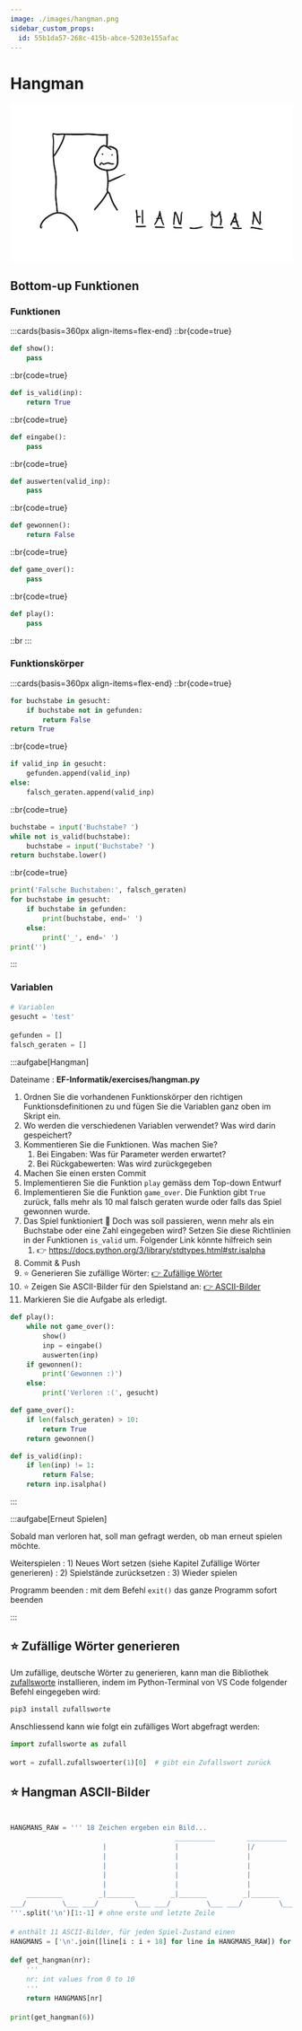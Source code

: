 ```yaml
---
image: ./images/hangman.png
sidebar_custom_props:
  id: 55b1da57-268c-415b-abce-5203e155afac
---
```

# Hangman

![](images/hangman.png)


## Bottom-up Funktionen

### Funktionen

:::cards{basis=360px align-items=flex-end}
::br{code=true}
```py
def show():
    pass
```
::br{code=true}
```py
def is_valid(inp):
    return True
```
::br{code=true}
```py
def eingabe():
    pass
```
::br{code=true}
```py
def auswerten(valid_inp):
    pass
```
::br{code=true}
```py
def gewonnen():
    return False
```
::br{code=true}
```py
def game_over():
    pass
```
::br{code=true}
```py
def play():
    pass
```
::br
:::

### Funktionskörper
:::cards{basis=360px align-items=flex-end}
::br{code=true}
```py
for buchstabe in gesucht:
    if buchstabe not in gefunden:
        return False
return True
```
::br{code=true}
```py
if valid_inp in gesucht:
    gefunden.append(valid_inp)
else:
    falsch_geraten.append(valid_inp)
```
::br{code=true}
```py
buchstabe = input('Buchstabe? ')
while not is_valid(buchstabe):
    buchstabe = input('Buchstabe? ')
return buchstabe.lower()
```
::br{code=true}
```py
print('Falsche Buchstaben:', falsch_geraten)
for buchstabe in gesucht:
    if buchstabe in gefunden:
        print(buchstabe, end=' ')
    else:
        print('_', end=' ')
print('')
```
:::

### Variablen

```py
# Variablen
gesucht = 'test'

gefunden = []
falsch_geraten = []
```

:::aufgabe[Hangman]
<Answer type="state" webKey="d4a9b21d-e021-4b0c-8a49-29f4b0343037" />

Dateiname
: __EF-Informatik/exercises/hangman.py__

1. Ordnen Sie die vorhandenen Funktionskörper den richtigen Funktionsdefinitionen zu und fügen Sie die Variablen ganz oben im Skript ein.
2. Wo werden die verschiedenen Variablen verwendet? Was wird darin gespeichert?
3. Kommentieren Sie die Funktionen. Was machen Sie?
   1. Bei Eingaben: Was für Parameter werden erwartet?
   2. Bei Rückgabewerten: Was wird zurückgegeben
4. Machen Sie einen ersten Commit
5. Implementieren Sie die Funktion `play` gemäss dem Top-down Entwurf
6. Implementieren Sie die Funktion `game_over`. Die Funktion gibt `True` zurück, falls mehr als 10 mal falsch geraten wurde oder falls das Spiel gewonnen wurde.
7. Das Spiel funktioniert 🥳 Doch was soll passieren, wenn mehr als ein Buchstabe oder eine Zahl eingegeben wird? Setzen Sie diese Richtlinien in der Funktionen `is_valid` um. Folgender Link könnte hilfreich sein
   1. 👉 https://docs.python.org/3/library/stdtypes.html#str.isalpha
8. Commit & Push
9. ⭐ Generieren Sie zufällige Wörter: [👉 Zufällige Wörter](#-zufällige-wörter-generieren)
10. ⭐ Zeigen Sie ASCII-Bilder für den Spielstand an: [👉 ASCII-Bilder](#-hangman-ascii-bilder)
11. Markieren Sie die Aufgabe als erledigt.

<Solution webKey="1fbc3641-2ce5-44b0-965f-1ee88cb427cd" title="play()">

```py
def play():
    while not game_over():
        show()
        inp = eingabe()
        auswerten(inp)
    if gewonnen():
        print('Gewonnen :)')
    else:
        print('Verloren :(', gesucht)
```
</Solution>
<Solution webKey="749e7a03-c454-4b6e-9948-7f008d45b117" title="game_over()">

```py
def game_over():
    if len(falsch_geraten) > 10:
        return True
    return gewonnen()
```
</Solution>
<Solution webKey="8b29fa01-6dab-4d69-9195-322d4f922de5" title="is_valid()">

```py
def is_valid(inp):
    if len(inp) != 1:
        return False;
    return inp.isalpha()
```
</Solution>
:::

:::aufgabe[Erneut Spielen]
<Answer type="state" webKey="d30992cb-4781-4f87-ba31-4030b4293095" />

Sobald man verloren hat, soll man gefragt werden, ob man erneut spielen möchte.

Weiterspielen
: 1) Neues Wort setzen (siehe Kapitel Zufällige Wörter generieren)
: 2) Spielstände zurücksetzen
: 3) Wieder spielen

Programm beenden
: mit dem Befehl `exit()` das ganze Programm sofort beenden

:::

## ⭐ Zufällige Wörter generieren

Um zufällige, deutsche Wörter zu generieren, kann man die Bibliothek [zufallsworte](https://github.com/MaximilianFreitag/Zufallswort) installieren, indem im Python-Terminal von VS Code folgender Befehl eingegeben wird:

```bash
pip3 install zufallsworte
```

Anschliessend kann wie folgt ein zufälliges Wort abgefragt werden:

```py
import zufallsworte as zufall

wort = zufall.zufallswoerter(1)[0]  # gibt ein Zufallswort zurück
```


## ⭐ Hangman ASCII-Bilder

```py live_py slim

HANGMANS_RAW = ''' 18 Zeichen ergeben ein Bild...
                                         __________        __________        __________        __________        __________        __________        __________        __________        __________     
                       |                 |                 |/                |/        |       |/        |       |/        |       |/        |       |/        |       |/        |       |/        |    
                       |                 |                 |                 |                 |         O       |         O       |         O       |         O       |         O       |         O    
                       |                 |                 |                 |                 |                 |         |       |        -|       |        -|       |        -|-      |        -|-   
                       |                 |                 |                 |                 |                 |                 |                 |          \      |          \      |        / \   
                       |                 |                 |                 |                 |                 |                 |                 |                 |                 |  GAME OVER   
    _________         _|_______         _|_______         _|_______         _|_______         _|_______         _|_______         _|_______         _|_______         _|_______         _|_______     
___/         \___ ___/         \___ ___/         \___ ___/         \___ ___/         \___ ___/         \___ ___/         \___ ___/         \___ ___/         \___ ___/         \___ ___/         \___ 
'''.split('\n')[1:-1] # ohne erste und letzte Zeile

# enthält 11 ASCII-Bilder, für jeden Spiel-Zustand einen
HANGMANS = ['\n'.join([line[i : i + 18] for line in HANGMANS_RAW]) for i in range(0, 11 * 18, 18)]

def get_hangman(nr):
    '''
    nr: int values from 0 to 10
    '''
    return HANGMANS[nr]

print(get_hangman(6))
```